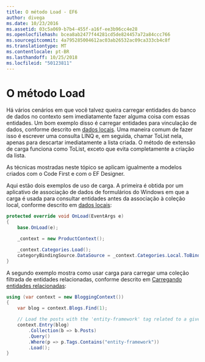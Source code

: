 ```yaml
---
title: O método Load - EF6
author: divega
ms.date: 10/23/2016
ms.assetid: 03c5a069-b7b4-455f-a16f-ee3b96cc4e28
ms.openlocfilehash: bcea8ab2477f44281cd5de824457a72a84ccc766
ms.sourcegitcommit: 4a795285004612ac03ab26532ac09ca333cb4c8f
ms.translationtype: MT
ms.contentlocale: pt-BR
ms.lasthandoff: 10/25/2018
ms.locfileid: "50123811"
---
```

# <a name="the-load-method"></a>O método Load
Há vários cenários em que você talvez queira carregar entidades do banco de dados no contexto sem imediatamente fazer alguma coisa com essas entidades. Um bom exemplo disso é carregar entidades para vinculação de dados, conforme descrito em [dados locais](~/ef6/querying/local-data.md). Uma maneira comum de fazer isso é escrever uma consulta LINQ e, em seguida, chamar ToList nela, apenas para descartar imediatamente a lista criada. O método de extensão de carga funciona como ToList, exceto que evita completamente a criação da lista.  

As técnicas mostradas neste tópico se aplicam igualmente a modelos criados com o Code First e com o EF Designer.  

Aqui estão dois exemplos de uso de carga. A primeira é obtida por um aplicativo de associação de dados de formulários do Windows em que a carga é usada para consultar entidades antes da associação à coleção local, conforme descrito em [dados locais](~/ef6/querying/local-data.md):  

``` csharp
protected override void OnLoad(EventArgs e)
{
    base.OnLoad(e);

    _context = new ProductContext();

    _context.Categories.Load();
    categoryBindingSource.DataSource = _context.Categories.Local.ToBindingList();
}
```  

A segundo exemplo mostra como usar carga para carregar uma coleção filtrada de entidades relacionadas, conforme descrito em [Carregando entidades relacionadas](~/ef6/querying/related-data.md):  

``` csharp
using (var context = new BloggingContext())
{
    var blog = context.Blogs.Find(1);

    // Load the posts with the 'entity-framework' tag related to a given blog
    context.Entry(blog)
        .Collection(b => b.Posts)
        .Query()
        .Where(p => p.Tags.Contains("entity-framework"))
        .Load();
}
```  
